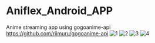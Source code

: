 # Aniflex_Android_APP
Anime streaming app using gogoanime-api             https://github.com/riimuru/gogoanime-api 
![1](https://github.com/blezDev/Aniflex_Android_APP/assets/83898491/7133c438-9048-48f4-9d89-60a17abd6319)
![2](https://github.com/blezDev/Aniflex_Android_APP/assets/83898491/8243d75e-a7ee-4b52-940b-7605bafcac4f)
![3](https://github.com/blezDev/Aniflex_Android_APP/assets/83898491/db4250fd-966a-4a1d-a147-a2eb56dee9f3)
![4](https://github.com/blezDev/Aniflex_Android_APP/assets/83898491/d0b2ee1e-2f13-4488-8f1f-794c01f90261)


